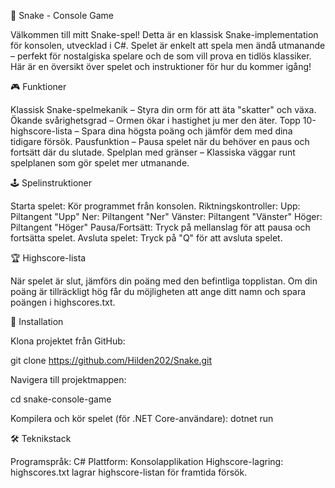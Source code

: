 🐍 Snake - Console Game

Välkommen till mitt Snake-spel! Detta är en klassisk Snake-implementation för konsolen, utvecklad i C#. Spelet är enkelt att spela men ändå utmanande – perfekt för nostalgiska spelare och de som vill prova en tidlös klassiker. Här är en översikt över spelet och instruktioner för hur du kommer igång!

🎮 Funktioner

Klassisk Snake-spelmekanik – Styra din orm för att äta "skatter" och växa.
Ökande svårighetsgrad – Ormen ökar i hastighet ju mer den äter.
Topp 10-highscore-lista – Spara dina högsta poäng och jämför dem med dina tidigare försök.
Pausfunktion – Pausa spelet när du behöver en paus och fortsätt där du slutade.
Spelplan med gränser – Klassiska väggar runt spelplanen som gör spelet mer utmanande.

🕹️ Spelinstruktioner

Starta spelet: Kör programmet från konsolen.
Riktningskontroller:
Upp: Piltangent "Upp"
Ner: Piltangent "Ner"
Vänster: Piltangent "Vänster"
Höger: Piltangent "Höger"
Pausa/Fortsätt: Tryck på mellanslag för att pausa och fortsätta spelet.
Avsluta spelet: Tryck på "Q" för att avsluta spelet.

🏆 Highscore-lista

När spelet är slut, jämförs din poäng med den befintliga topplistan. Om din poäng är tillräckligt hög får du möjligheten att ange ditt namn och spara poängen i highscores.txt.

🚀 Installation

Klona projektet från GitHub:

git clone https://github.com/Hilden202/Snake.git

Navigera till projektmappen:

cd snake-console-game

Kompilera och kör spelet (för .NET Core-användare):
dotnet run

🛠️ Teknikstack

Programspråk: C#
Plattform: Konsolapplikation
Highscore-lagring: highscores.txt lagrar highscore-listan för framtida försök.
